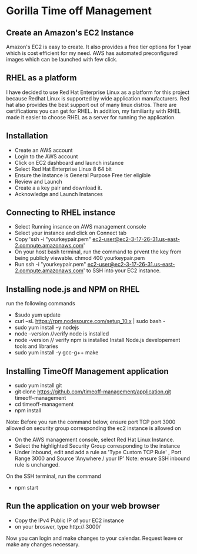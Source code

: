 #  Gorilla Time off Management 


## Create an Amazon's EC2 Instance

Amazon's EC2 is easy to create. It also provides a free tier options for 1 year which is cost efficient for my need. AWS  has automated preconfigured images which can be launched with few click. 

## RHEL as a platform

I have decided to use Red Hat Enterprise Linux as a platform for this project because Redhat Linux is supported by wide application manufacturers. Red hat also provides  the best support out of many linux distros. There are certifications you can get for RHEL. In addition, my  familiarity with RHEL made it easier to  choose RHEL as a server for running the application.

## Installation
* Create an AWS account
* Login to the AWS account
* Click on EC2 dashboard and launch instance
* Select Red Hat Enterprise Linux 8 64 bit
* Ensure the instance is General Purpose Free tier eligible 
* Review and Launch
* Create a a key pair and download it. 
* Acknowledge and Launch Instances

## Connecting to RHEL instance
* Select Running insance on AWS management console
* Select your instance and click on Connect tab
* Copy 'ssh -i "yourkeypair.pem" ec2-user@ec2-3-17-26-31.us-east-2.compute.amazonaws.com'
* On your host bash terminal, run the command to prvent the key from being publicly viewable.
    chmod 400 yourkeypair.pem 
* Run ssh -i "yourkeypair.pem" ec2-user@ec2-3-17-26-31.us-east-2.compute.amazonaws.com' to SSH into your EC2 instance. 


## Installing node.js and NPM on RHEL
run the following commands
* $sudo yum update 
* curl –sL https://rpm.nodesource.com/setup_10.x | sudo bash -
* sudo yum install –y nodejs  
* node –version //verify node is installed 
* node -version  // verify npm is installed
    Install Node.js developement tools and libraries
* sudo yum install -y gcc-g++ make 


## Installing TimeOff Management application 
* sudo yum install git
* git clone https://github.com/timeoff-management/application.git timeoff-management
* cd timeoff-management
* npm install

Note: Before you run the command below, ensure port TCP port 3000 allowed on security group corresponding the ec2 instance is allowed on 

* On the AWS management console, select  Red Hat Linux Instance.
* Select the highlighted Security Group corresponding to the instance
* Under Inbound, edit and add a rule as 
    'Type Custom TCP Rule' , Port Range 3000 and Source 'Anywhere / your IP' 
Note: ensure SSH inbound rule is unchanged. 

On the SSH terminal, run the command

* npm start


## Run the application on your web browser
 * Copy the IPv4 Public IP of your EC2 instance
 * on your broswer, type
    http://<ec2-ipv2-public-ip>:3000/

Now you can login and make changes to your calendar. Request leave or make any changes necessary. 












 




